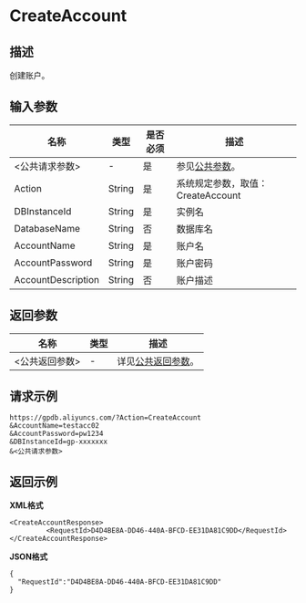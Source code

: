 # CreateAccount

## 描述

创建账户。

## 输入参数

|名称|类型|是否必须|描述|
|--|--|----|--|
|<公共请求参数\>|-|是|参见[公共参数](/intl.zh-CN/API参考/公共参数.md)。|
|Action|String|是|系统规定参数，取值：CreateAccount|
|DBInstanceId|String|是|实例名|
|DatabaseName|String|否|数据库名|
|AccountName|String|是|账户名|
|AccountPassword|String|是|账户密码|
|AccountDescription|String|否|账户描述|

## 返回参数

|名称|类型|描述|
|--|--|--|
|<公共返回参数\>|-|详见[公共返回参数](/intl.zh-CN/API参考/公共参数.mdsection_apd_1rv_3bb)。|

## 请求示例

```
https://gpdb.aliyuncs.com/?Action=CreateAccount
&AccountName=testacc02
&AccountPassword=pw1234
&DBInstanceId=gp-xxxxxxx
&<公共请求参数>
```

## 返回示例

**XML格式**

```
<CreateAccountResponse>
         <RequestId>D4D4BE8A-DD46-440A-BFCD-EE31DA81C9DD</RequestId>
</CreateAccountResponse>
```

**JSON格式**

```
{
  "RequestId":"D4D4BE8A-DD46-440A-BFCD-EE31DA81C9DD"
}
```

